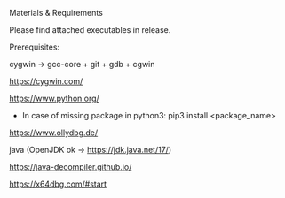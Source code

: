 Materials & Requirements

Please find attached executables in release.

Prerequisites:

cygwin -> gcc-core + git + gdb + cgwin

https://cygwin.com/

https://www.python.org/
- In case of missing package in python3: pip3 install <package_name>

https://www.ollydbg.de/

java (OpenJDK ok -> https://jdk.java.net/17/)

https://java-decompiler.github.io/

https://x64dbg.com/#start


